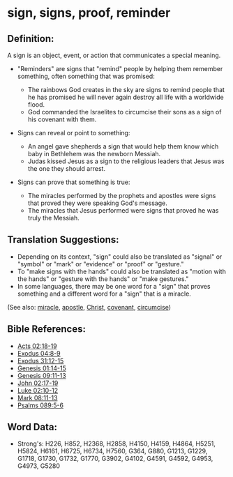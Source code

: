 # sign, signs, proof, reminder #

## Definition: ##

A sign is an object, event, or action that communicates a special meaning.

* "Reminders" are signs that "remind" people by helping them remember something, often something that was promised:

  * The rainbows God creates in the sky are signs to remind people that he has promised he will never again destroy all life with a worldwide flood.
  * God commanded the Israelites to circumcise their sons as a sign of his covenant with them.

* Signs can reveal or point to something:

  * An angel gave shepherds a sign that would help them know which baby in Bethlehem was the newborn Messiah.
  * Judas kissed Jesus as a sign to the religious leaders that Jesus was the one they should arrest.

* Signs can prove that something is true:
  * The miracles performed by the prophets and apostles were signs that proved they were speaking God's message.
  * The miracles that Jesus performed were signs that proved he was truly the Messiah.

## Translation Suggestions: ##

* Depending on its context, "sign" could also be translated as "signal" or "symbol" or "mark" or "evidence" or "proof" or "gesture."
* To "make signs with the hands" could also be translated as "motion with the hands" or "gesture with the hands" or "make gestures."
* In some languages, there may be one word for a "sign" that proves something and a different word for a "sign" that is a miracle.

(See also: [miracle](../kt/miracle.md), [apostle](../kt/apostle.md), [Christ](../kt/christ.md), [covenant](../kt/covenant.md), [circumcise](../kt/circumcise.md))

## Bible References: ##

* [Acts 02:18-19](rc://en/tn/help/act/02/18)
* [Exodus 04:8-9](rc://en/tn/help/exo/04/08)
* [Exodus 31:12-15](rc://en/tn/help/exo/31/12)
* [Genesis 01:14-15](rc://en/tn/help/gen/01/14)
* [Genesis 09:11-13](rc://en/tn/help/gen/09/11)
* [John 02:17-19](rc://en/tn/help/jhn/02/17)
* [Luke 02:10-12](rc://en/tn/help/luk/02/10)
* [Mark 08:11-13](rc://en/tn/help/mrk/08/11)
* [Psalms 089:5-6](rc://en/tn/help/psa/089/005)


## Word Data: ##

* Strong's: H226, H852, H2368, H2858, H4150, H4159, H4864, H5251, H5824, H6161, H6725, H6734, H7560, G364, G880, G1213, G1229, G1718, G1730, G1732, G1770, G3902, G4102, G4591, G4592, G4953, G4973, G5280
